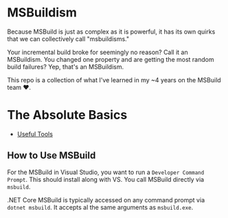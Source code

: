 # MSBuildism
Because MSBuild is just as complex as it is powerful, it has its own quirks that we can collectively call "msbuildisms."

Your incremental build broke for seemingly no reason? Call it an MSBuildism. You changed one property and are getting the most random build failures? Yep, that's an MSBuildism.

This repo is a collection of what I've learned in my ~4 years on the MSBuild team ❤️.

# The Absolute Basics

- [Useful Tools](tools-and-resources\README.md)

## How to Use MSBuild
For the MSBuild in Visual Studio, you want to run a `Developer Command Prompt`. This should install along with VS. You call MSBuild directly via `msbuild`.

.NET Core MSBuild is typically accessed on any command prompt via `dotnet msbuild`. It accepts al the same arguments as `msbuild.exe`.
